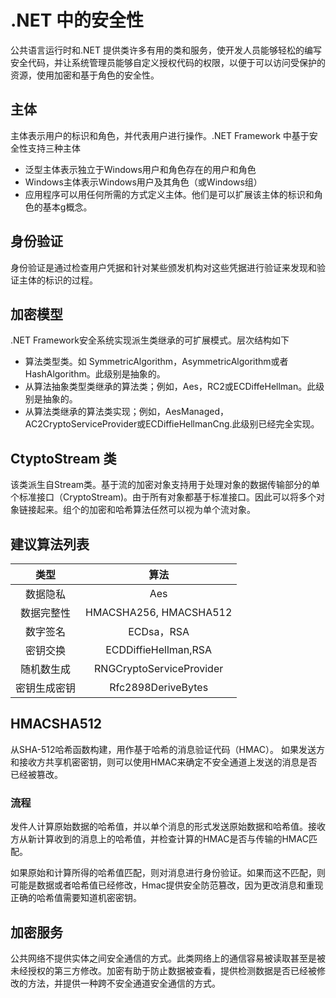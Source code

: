 # .NET 中的安全性

公共语言运行时和.NET 提供类许多有用的类和服务，使开发人员能够轻松的编写安全代码，并让系统管理员能够自定义授权代码的权限，以便于可以访问受保护的资源，使用加密和基于角色的安全性。

## 主体

主体表示用户的标识和角色，并代表用户进行操作。.NET Framework 中基于安全性支持三种主体

* 泛型主体表示独立于Windows用户和角色存在的用户和角色
* Windows主体表示Windows用户及其角色（或Windows组）
* 应用程序可以用任何所需的方式定义主体。他们是可以扩展该主体的标识和角色的基本g概念。
  
## 身份验证

身份验证是通过检查用户凭据和针对某些颁发机构对这些凭据进行验证来发现和验证主体的标识的过程。

## 加密模型

.NET Framework安全系统实现派生类继承的可扩展模式。层次结构如下  

* 算法类型类。如 SymmetricAlgorithm，AsymmetricAlgorithm或者HashAlgorithm。此级别是抽象的。
* 从算法抽象类型类继承的算法类；例如，Aes，RC2或ECDiffeHellman。此级别是抽象的。
* 从算法类继承的算法类实现；例如，AesManaged，AC2CryptoServiceProvider或ECDiffieHellmanCng.此级别已经完全实现。

## CtyptoStream 类

该类派生自Stream类。基于流的加密对象支持用于处理对象的数据传输部分的单个标准接口（CryptoStream)。由于所有对象都基于标准接口。因此可以将多个对象链接起来。组个的加密和哈希算法任然可以视为单个流对象。

## 建议算法列表

| 类型 |   算法     |
| :----: | :------:|
| 数据隐私 | Aes |
| 数据完整性 | HMACSHA256, HMACSHA512 |
| 数字签名 | ECDsa，RSA |
| 密钥交换 | ECDDiffieHellman,RSA |
| 随机数生成 | RNGCryptoServiceProvider |
| 密钥生成密钥 | Rfc2898DeriveBytes |

## HMACSHA512

从SHA-512哈希函数构建，用作基于哈希的消息验证代码（HMAC）。
如果发送方和接收方共享机密密钥，则可以使用HMAC来确定不安全通道上发送的消息是否已经被篡改。

### 流程

发件人计算原始数据的哈希值，并以单个消息的形式发送原始数据和哈希值。接收方从新计算收到的消息上的哈希值，并检查计算的HMAC是否与传输的HMAC匹配。

如果原始和计算所得的哈希值匹配，则对消息进行身份验证。如果而这不匹配，则可能是数据或者哈希值已经修改，Hmac提供安全防范篡改，因为更改消息和重现正确的哈希值需要知道机密密钥。

## 加密服务

公共网络不提供实体之间安全通信的方式。此类网络上的通信容易被读取甚至是被未经授权的第三方修改。加密有助于防止数据被查看，提供检测数据是否已经被修改的方法，并提供一种跨不安全通道安全通信的方式。
